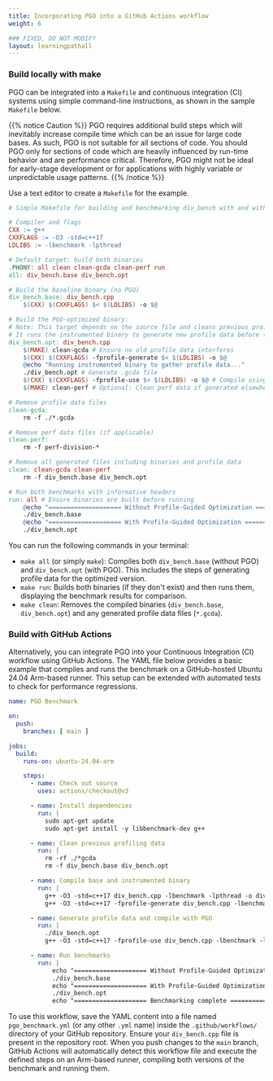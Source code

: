 ```yaml
---
title: Incorporating PGO into a GitHub Actions workflow
weight: 6

### FIXED, DO NOT MODIFY
layout: learningpathall
---
```


### Build locally with make

PGO can be integrated into a `Makefile` and continuous integration (CI) systems using simple command-line instructions, as shown in the sample `Makefile` below.

{{% notice Caution %}}
PGO requires additional build steps which will inevitably increase compile time which can be an issue for large code bases. As such, PGO is not suitable for all sections of code. You should PGO only for sections of code which are heavily influenced by run-time behavior and are performance critical. Therefore, PGO might not be ideal for early-stage development or for applications with highly variable or unpredictable usage patterns.
{{% /notice %}}

Use a text editor to create a `Makefile` for the example.

```makefile
# Simple Makefile for building and benchmarking div_bench with and without PGO

# Compiler and flags
CXX := g++
CXXFLAGS := -O3 -std=c++17
LDLIBS := -lbenchmark -lpthread

# Default target: build both binaries
.PHONY: all clean clean-gcda clean-perf run
all: div_bench.base div_bench.opt

# Build the baseline binary (no PGO)
div_bench.base: div_bench.cpp
	$(CXX) $(CXXFLAGS) $< $(LDLIBS) -o $@

# Build the PGO-optimized binary:
# Note: This target depends on the source file and cleans previous profile data first.
# It runs the instrumented binary to generate new profile data before the final compilation.
div_bench.opt: div_bench.cpp
	$(MAKE) clean-gcda # Ensure no old profile data interferes
	$(CXX) $(CXXFLAGS) -fprofile-generate $< $(LDLIBS) -o $@
	@echo "Running instrumented binary to gather profile data..."
	./div_bench.opt # Generate .gcda file
	$(CXX) $(CXXFLAGS) -fprofile-use $< $(LDLIBS) -o $@ # Compile using the generated profile
	$(MAKE) clean-perf # Optional: Clean perf data if generated elsewhere

# Remove profile data files
clean-gcda:
	rm -f ./*.gcda

# Remove perf data files (if applicable)
clean-perf:
	rm -f perf-division-*

# Remove all generated files including binaries and profile data
clean: clean-gcda clean-perf
	rm -f div_bench.base div_bench.opt

# Run both benchmarks with informative headers
run: all # Ensure binaries are built before running
	@echo "==================== Without Profile-Guided Optimization ===================="
	./div_bench.base
	@echo "==================== With Profile-Guided Optimization ===================="
	./div_bench.opt
```

You can run the following commands in your terminal:

*   `make all` (or simply `make`): Compiles both `div_bench.base` (without PGO) and `div_bench.opt` (with PGO). This includes the steps of generating profile data for the optimized version.
*   `make run`: Builds both binaries (if they don't exist) and then runs them, displaying the benchmark results for comparison.
*   `make clean`: Removes the compiled binaries (`div_bench.base`, `div_bench.opt`) and any generated profile data files (`*.gcda`).

### Build with GitHub Actions

Alternatively, you can integrate PGO into your Continuous Integration (CI) workflow using GitHub Actions. The YAML file below provides a basic example that compiles and runs the benchmark on a GitHub-hosted Ubuntu 24.04 Arm-based runner. This setup can be extended with automated tests to check for performance regressions.

```yaml
name: PGO Benchmark

on:
  push:
    branches: [ main ]

jobs:
  build:
    runs-on: ubuntu-24.04-arm

    steps:
      - name: Check out source
        uses: actions/checkout@v3

      - name: Install dependencies
        run: |
          sudo apt-get update
          sudo apt-get install -y libbenchmark-dev g++

      - name: Clean previous profiling data
        run: |
          rm -rf ./*gcda
          rm -f div_bench.base div_bench.opt

      - name: Compile base and instrumented binary
        run: |
          g++ -O3 -std=c++17 div_bench.cpp -lbenchmark -lpthread -o div_bench.base
          g++ -O3 -std=c++17 -fprofile-generate div_bench.cpp -lbenchmark -lpthread -o div_bench.opt

      - name: Generate profile data and compile with PGO
        run: |
          ./div_bench.opt
          g++ -O3 -std=c++17 -fprofile-use div_bench.cpp -lbenchmark -lpthread -o div_bench.opt

      - name: Run benchmarks
        run: |
            echo "==================== Without Profile-Guided Optimization ===================="
            ./div_bench.base
            echo "==================== With Profile-Guided Optimization ===================="
            ./div_bench.opt
            echo "==================== Benchmarking complete ===================="
```

To use this workflow, save the YAML content into a file named `pgo_benchmark.yml` (or any other `.yml` name) inside the `.github/workflows/` directory of your GitHub repository. Ensure your `div_bench.cpp` file is present in the repository root. When you push changes to the `main` branch, GitHub Actions will automatically detect this workflow file and execute the defined steps on an Arm-based runner, compiling both versions of the benchmark and running them.

